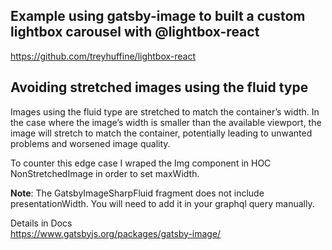 ## Example using gatsby-image to built a custom lightbox carousel with @lightbox-react

https://github.com/treyhuffine/lightbox-react

## Avoiding stretched images using the fluid type

Images using the fluid type are stretched to match the container’s width. In the case where the image’s width is smaller than the available viewport, the image will stretch to match the container, potentially leading to unwanted problems and worsened image quality.

To counter this edge case I wraped the Img component in HOC NonStretchedImage in order to set maxWidth.

**Note**: The GatsbyImageSharpFluid fragment does not include presentationWidth. You will need to add it in your graphql query manually.



Details in Docs  
https://www.gatsbyjs.org/packages/gatsby-image/
